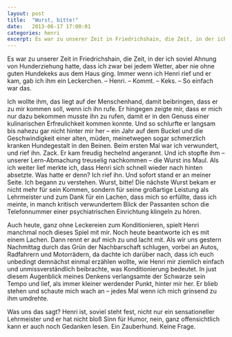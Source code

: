 ```yaml
---
layout: post
title:  "Wurst, bitte!"
date:   2013-06-17 17:00:01
categories: henri
excerpt: Es war zu unserer Zeit in Friedrichshain, die Zeit, in der ich soviel Ahnung von Hunderziehung hatte, dass ich zwar bei jedem Wetter, aber nie ohne guten Hundekeks aus dem Haus ging. Immer wenn ich Henri rief und er kam, gab ich ihm ein Leckerchen. – Henri. – Kommt. – Keks. – So einfach war das.
---
```


Es war zu unserer Zeit in Friedrichshain, die Zeit, in der ich soviel Ahnung von Hunderziehung hatte, dass ich zwar bei jedem Wetter, aber nie ohne guten Hundekeks aus dem Haus ging. Immer wenn ich Henri rief und er kam, gab ich ihm ein Leckerchen. – Henri. – Kommt. – Keks. – So einfach war das.

Ich wollte ihm, das liegt auf der Menschenhand, damit beibringen, dass er zu mir kommen soll, wenn ich ihn rufe. Er hingegen zeigte mir, dass er mich nur dazu bekommen musste ihn zu rufen, damit er in den Genuss einer kulinarischen Erfreulichkeit kommen konnte. Und so schlurfte er langsam bis nahezu gar nicht hinter mir her – ein Jahr auf dem Buckel und die Geschwindigkeit einer alten, müden, meinetwegen sogar schmerzlich kranken Hundegestalt in den Beinen. Beim ersten Mal war ich verwundert, und rief ihn. Zack. Er kam freudig hechelnd angerannt. Und ich stopfte ihm – unserer Lern-Abmachung treuselig nachkommen – die Wurst ins Maul. Als ich weiter lief merkte ich, dass Henri sich schnell wieder nach hinten absetzte. Was hatte er denn? Ich rief ihn. Und sofort stand er an meiner Seite. Ich begann zu verstehen. Wurst, bitte! Die nächste Wurst bekam er nicht mehr für sein Kommen, sondern für seine großartige Leistung als Lehrmeister und zum Dank für ein Lachen, dass mich so erfüllte, dass ich meinte, in manch kritisch verwundertem Blick der Passanten schon die Telefonnummer einer psychiatrischen Einrichtung klingeln zu hören.

Auch heute, ganz ohne Leckereien zum Konditionieren, spielt Henri manchmal noch dieses Spiel mit mir. Noch heute beantworte ich es mit einem Lachen. Dann rennt er auf mich zu und lacht mit. Als wir uns gestern Nachmittag durch das Grün der Nachbarschaft schlugen, vorbei an Autos, Radfahrern und Motorrädern, da dachte ich darüber nach, dass ich euch unbedingt demnächst einmal erzählen wollte, wie Henri mir ziemlich einfach und unmissverständlich beibrachte, was Konditionierung bedeutet. In just diesem Augenblick meines Denkens verlangsamte der Schwarze sein Tempo und lief, als immer kleiner werdender Punkt, hinter mir her. Er blieb stehen und schaute mich wach an – jedes Mal wenn ich mich grinsend zu ihm umdrehte.

Was uns das sagt? Henri ist, soviel steht fest, nicht nur ein sensationeller Lehrmeister und er hat nicht bloß Sinn für Humor, nein, ganz offensichtlich kann er auch noch Gedanken lesen. Ein Zauberhund. Keine Frage.